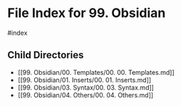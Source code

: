 # File Index for 99. Obsidian
#index

## Child Directories

- [[99. Obsidian/00. Templates/00. 00. Templates.md]]
- [[99. Obsidian/01. Inserts/00. 01. Inserts.md]]
- [[99. Obsidian/03. Syntax/00. 03. Syntax.md]]
- [[99. Obsidian/04. Others/00. 04. Others.md]]

